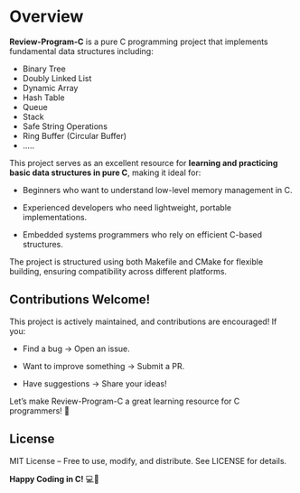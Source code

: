 # Overview

**Review-Program-C** is a pure C programming project that implements fundamental data structures including:
- Binary Tree
- Doubly Linked List
- Dynamic Array
- Hash Table
- Queue
- Stack
- Safe String Operations
- Ring Buffer (Circular Buffer)
- .....

This project serves as an excellent resource for **learning and practicing basic data structures in pure C**, making it ideal for:

- Beginners who want to understand low-level memory management in C.

- Experienced developers who need lightweight, portable implementations.

- Embedded systems programmers who rely on efficient C-based structures.

The project is structured using both Makefile and CMake for flexible building, ensuring compatibility across different platforms.


## Contributions Welcome!
This project is actively maintained, and contributions are encouraged! If you:

- Find a bug → Open an issue.

- Want to improve something → Submit a PR.

- Have suggestions → Share your ideas!

Let’s make Review-Program-C a great learning resource for C programmers! 🚀

## License
MIT License – Free to use, modify, and distribute. See LICENSE for details.

**Happy Coding in C!** 💻🔧